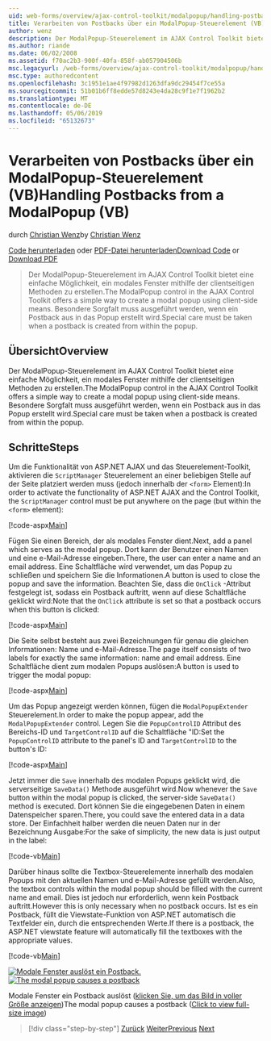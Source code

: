 ```yaml
---
uid: web-forms/overview/ajax-control-toolkit/modalpopup/handling-postbacks-from-a-modalpopup-vb
title: Verarbeiten von Postbacks über ein ModalPopup-Steuerelement (VB) | Microsoft-Dokumentation
author: wenz
description: Der ModalPopup-Steuerelement im AJAX Control Toolkit bietet eine einfache Möglichkeit, ein modales Fenster mithilfe der clientseitigen Methoden zu erstellen. Besondere Sorgfalt muss ausgeführt werden, wenn ein pos...
ms.author: riande
ms.date: 06/02/2008
ms.assetid: f70ac2b3-900f-40fa-858f-ab057904506b
msc.legacyurl: /web-forms/overview/ajax-control-toolkit/modalpopup/handling-postbacks-from-a-modalpopup-vb
msc.type: authoredcontent
ms.openlocfilehash: 3c1951e1ae4f97982d1263dfa9dc29454f7ce55a
ms.sourcegitcommit: 51b01b6ff8edde57d8243e4da28c9f1e7f1962b2
ms.translationtype: MT
ms.contentlocale: de-DE
ms.lasthandoff: 05/06/2019
ms.locfileid: "65132673"
---
```

# <a name="handling-postbacks-from-a-modalpopup-vb"></a><span data-ttu-id="71d60-104">Verarbeiten von Postbacks über ein ModalPopup-Steuerelement (VB)</span><span class="sxs-lookup"><span data-stu-id="71d60-104">Handling Postbacks from a ModalPopup (VB)</span></span>

<span data-ttu-id="71d60-105">durch [Christian Wenz](https://github.com/wenz)</span><span class="sxs-lookup"><span data-stu-id="71d60-105">by [Christian Wenz](https://github.com/wenz)</span></span>

<span data-ttu-id="71d60-106">[Code herunterladen](http://download.microsoft.com/download/2/4/0/24052038-f942-4336-905b-b60ae56f0dd5/ModalPopup3.vb.zip) oder [PDF-Datei herunterladen](http://download.microsoft.com/download/b/6/a/b6ae89ee-df69-4c87-9bfb-ad1eb2b23373/modalpopup3VB.pdf)</span><span class="sxs-lookup"><span data-stu-id="71d60-106">[Download Code](http://download.microsoft.com/download/2/4/0/24052038-f942-4336-905b-b60ae56f0dd5/ModalPopup3.vb.zip) or [Download PDF](http://download.microsoft.com/download/b/6/a/b6ae89ee-df69-4c87-9bfb-ad1eb2b23373/modalpopup3VB.pdf)</span></span>

> <span data-ttu-id="71d60-107">Der ModalPopup-Steuerelement im AJAX Control Toolkit bietet eine einfache Möglichkeit, ein modales Fenster mithilfe der clientseitigen Methoden zu erstellen.</span><span class="sxs-lookup"><span data-stu-id="71d60-107">The ModalPopup control in the AJAX Control Toolkit offers a simple way to create a modal popup using client-side means.</span></span> <span data-ttu-id="71d60-108">Besondere Sorgfalt muss ausgeführt werden, wenn ein Postback aus in das Popup erstellt wird.</span><span class="sxs-lookup"><span data-stu-id="71d60-108">Special care must be taken when a postback is created from within the popup.</span></span>

## <a name="overview"></a><span data-ttu-id="71d60-109">Übersicht</span><span class="sxs-lookup"><span data-stu-id="71d60-109">Overview</span></span>

<span data-ttu-id="71d60-110">Der ModalPopup-Steuerelement im AJAX Control Toolkit bietet eine einfache Möglichkeit, ein modales Fenster mithilfe der clientseitigen Methoden zu erstellen.</span><span class="sxs-lookup"><span data-stu-id="71d60-110">The ModalPopup control in the AJAX Control Toolkit offers a simple way to create a modal popup using client-side means.</span></span> <span data-ttu-id="71d60-111">Besondere Sorgfalt muss ausgeführt werden, wenn ein Postback aus in das Popup erstellt wird.</span><span class="sxs-lookup"><span data-stu-id="71d60-111">Special care must be taken when a postback is created from within the popup.</span></span>

## <a name="steps"></a><span data-ttu-id="71d60-112">Schritte</span><span class="sxs-lookup"><span data-stu-id="71d60-112">Steps</span></span>

<span data-ttu-id="71d60-113">Um die Funktionalität von ASP.NET AJAX und das Steuerelement-Toolkit, aktivieren die `ScriptManager` Steuerelement an einer beliebigen Stelle auf der Seite platziert werden muss (jedoch innerhalb der `<form>` Element):</span><span class="sxs-lookup"><span data-stu-id="71d60-113">In order to activate the functionality of ASP.NET AJAX and the Control Toolkit, the `ScriptManager` control must be put anywhere on the page (but within the `<form>` element):</span></span>

[!code-aspx[Main](handling-postbacks-from-a-modalpopup-vb/samples/sample1.aspx)]

<span data-ttu-id="71d60-114">Fügen Sie einen Bereich, der als modales Fenster dient.</span><span class="sxs-lookup"><span data-stu-id="71d60-114">Next, add a panel which serves as the modal popup.</span></span> <span data-ttu-id="71d60-115">Dort kann der Benutzer einen Namen und eine e-Mail-Adresse eingeben.</span><span class="sxs-lookup"><span data-stu-id="71d60-115">There, the user can enter a name and an email address.</span></span> <span data-ttu-id="71d60-116">Eine Schaltfläche wird verwendet, um das Popup zu schließen und speichern Sie die Informationen.</span><span class="sxs-lookup"><span data-stu-id="71d60-116">A button is used to close the popup and save the information.</span></span> <span data-ttu-id="71d60-117">Beachten Sie, dass die `OnClick` -Attribut festgelegt ist, sodass ein Postback auftritt, wenn auf diese Schaltfläche geklickt wird:</span><span class="sxs-lookup"><span data-stu-id="71d60-117">Note that the `OnClick` attribute is set so that a postback occurs when this button is clicked:</span></span>

[!code-aspx[Main](handling-postbacks-from-a-modalpopup-vb/samples/sample2.aspx)]

<span data-ttu-id="71d60-118">Die Seite selbst besteht aus zwei Bezeichnungen für genau die gleichen Informationen: Name und e-Mail-Adresse.</span><span class="sxs-lookup"><span data-stu-id="71d60-118">The page itself consists of two labels for exactly the same information: name and email address.</span></span> <span data-ttu-id="71d60-119">Eine Schaltfläche dient zum modalen Popups auslösen:</span><span class="sxs-lookup"><span data-stu-id="71d60-119">A button is used to trigger the modal popup:</span></span>

[!code-aspx[Main](handling-postbacks-from-a-modalpopup-vb/samples/sample3.aspx)]

<span data-ttu-id="71d60-120">Um das Popup angezeigt werden können, fügen die `ModalPopupExtender` Steuerelement.</span><span class="sxs-lookup"><span data-stu-id="71d60-120">In order to make the popup appear, add the `ModalPopupExtender` control.</span></span> <span data-ttu-id="71d60-121">Legen Sie die `PopupControlID` Attribut des Bereichs-ID und `TargetControlID` auf die Schaltfläche "ID:</span><span class="sxs-lookup"><span data-stu-id="71d60-121">Set the `PopupControlID` attribute to the panel's ID and `TargetControlID` to the button's ID:</span></span>

[!code-aspx[Main](handling-postbacks-from-a-modalpopup-vb/samples/sample4.aspx)]

<span data-ttu-id="71d60-122">Jetzt immer die `Save` innerhalb des modalen Popups geklickt wird, die serverseitige `SaveData()` Methode ausgeführt wird.</span><span class="sxs-lookup"><span data-stu-id="71d60-122">Now whenever the `Save` button within the modal popup is clicked, the server-side `SaveData()` method is executed.</span></span> <span data-ttu-id="71d60-123">Dort können Sie die eingegebenen Daten in einem Datenspeicher sparen.</span><span class="sxs-lookup"><span data-stu-id="71d60-123">There, you could save the entered data in a data store.</span></span> <span data-ttu-id="71d60-124">Der Einfachheit halber werden die neuen Daten nur in der Bezeichnung Ausgabe:</span><span class="sxs-lookup"><span data-stu-id="71d60-124">For the sake of simplicity, the new data is just output in the label:</span></span>

[!code-vb[Main](handling-postbacks-from-a-modalpopup-vb/samples/sample5.vb)]

<span data-ttu-id="71d60-125">Darüber hinaus sollte die Textbox-Steuerelemente innerhalb des modalen Popups mit den aktuellen Namen und e-Mail-Adresse gefüllt werden.</span><span class="sxs-lookup"><span data-stu-id="71d60-125">Also, the textbox controls within the modal popup should be filled with the current name and email.</span></span> <span data-ttu-id="71d60-126">Dies ist jedoch nur erforderlich, wenn kein Postback auftritt.</span><span class="sxs-lookup"><span data-stu-id="71d60-126">However this is only necessary when no postback occurs.</span></span> <span data-ttu-id="71d60-127">Ist es ein Postback, füllt die Viewstate-Funktion von ASP.NET automatisch die Textfelder ein, durch die entsprechenden Werte.</span><span class="sxs-lookup"><span data-stu-id="71d60-127">If there is a postback, the ASP.NET viewstate feature will automatically fill the textboxes with the appropriate values.</span></span>

[!code-vb[Main](handling-postbacks-from-a-modalpopup-vb/samples/sample6.vb)]

<span data-ttu-id="71d60-128">[![Modale Fenster auslöst ein Postback.](handling-postbacks-from-a-modalpopup-vb/_static/image2.png)](handling-postbacks-from-a-modalpopup-vb/_static/image1.png)</span><span class="sxs-lookup"><span data-stu-id="71d60-128">[![The modal popup causes a postback](handling-postbacks-from-a-modalpopup-vb/_static/image2.png)](handling-postbacks-from-a-modalpopup-vb/_static/image1.png)</span></span>

<span data-ttu-id="71d60-129">Modale Fenster ein Postback auslöst ([klicken Sie, um das Bild in voller Größe anzeigen](handling-postbacks-from-a-modalpopup-vb/_static/image3.png))</span><span class="sxs-lookup"><span data-stu-id="71d60-129">The modal popup causes a postback ([Click to view full-size image](handling-postbacks-from-a-modalpopup-vb/_static/image3.png))</span></span>

> [!div class="step-by-step"]
> <span data-ttu-id="71d60-130">[Zurück](using-modalpopup-with-a-repeater-control-vb.md)
> [Weiter](positioning-a-modalpopup-vb.md)</span><span class="sxs-lookup"><span data-stu-id="71d60-130">[Previous](using-modalpopup-with-a-repeater-control-vb.md)
[Next](positioning-a-modalpopup-vb.md)</span></span>
